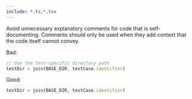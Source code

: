 ```yaml
---
include: *.ts,*.tsx
---
```


Avoid unnecessary explanatory comments for code that is self-documenting. Comments should only be used when they add context that the code itself cannot convey.

Bad:

```typescript
// Use the test-specific directory path
testDir = join(BASE_DIR, testCase.identifier)
```

Good:

```typescript
testDir = join(BASE_DIR, testCase.identifier)
```

